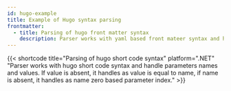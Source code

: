 ```yaml
---
id: hugo-example
title: Example of Hugo syntax parsing
frontmatter:
  - title: Parsing of hugo front matter syntax
    description: Parser works with yaml based front mateer syntax and handle properly scalar, mapping and sequence nodes.
---
```

{{< shortcode title="Parsing of hugo short code syntax" platform=".NET" "Parser works with hugo short code syntax and handle parameters names and values. If value is absent, it handles as value is equal to name, if name is absent, it handles as name zero based parameter index." >}}
